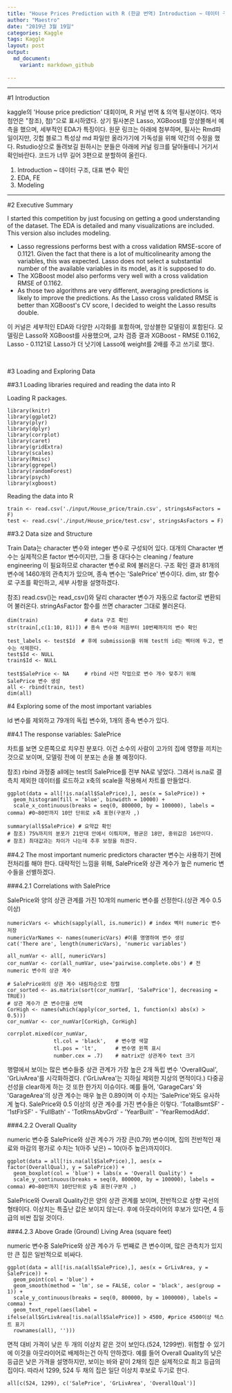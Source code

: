 ```yaml
---
title: "House Prices Prediction with R (한글 번역) Introduction ~ 데이터 구조, 대표 변수 확인"
author: "Maestro"
date: "2019년 3월 19일"
categories: Kaggle
tags: Kaggle
layout: post
output: 
  md_document:
    variant: markdown_github
    
---
```




***

#1 Introduction

 kaggle의 'House price prediction' 대회이며, R 커널 번역 & 의역 필사본이다.
역자 첨언은 "참조), 첨)"으로 표시하였다.
상기 필사본은 Lasso, XGBoost를 앙상블해서 예측을 했으며, 세부적인 EDA가 특징이다.
원문 링크는 아래에 첨부하며, 필사는 Rmd파일이지만, 깃헙 블로그 특성상 md 파일만 올라가기에 가독성을 위해 약간의 수정을 했다.
Rstudio상으로 돌려보길 원하시는 분들은 아래에 커널 링크를 달아둘테니 거기서 확인바란다.
코드가 너무 길어 3편으로 분할하여 올린다.
1. Introduction ~ 데이터 구조, 대표 변수 확인
2. EDA, FE
3. Modeling
***

#2 Executive Summary

I started this competition by just focusing on getting a good understanding of the dataset. 
The EDA is detailed and many visualizations are included. This version also includes modeling. 

* Lasso regressions performs best with a cross validation RMSE-score of 0.1121. 
Given the fact that there is a lot of multicolinearity among the variables, this was expected. 
Lasso does not select a substantial number of the available variables in its model, as it is supposed to do.
* The XGBoost model also performs very well with a cross validation RMSE of 0.1162. 
* As those two algorithms are very different, averaging predictions is likely to improve the predictions. 
As the Lasso cross validated RMSE is better than XGBoost's CV score, I decided to weight the Lasso results double.

 이 커널은 세부적인 EDA와 다양한 시각화를 포함하며, 앙상블한 모델링이 포함된다.
 모델링은 Lasso와 XGBoost를 사용했으며, 교차 검증 결과 XGBoost - RMSE 0.1162, Lasso - 0.1121로 Lasso가 더 낫기에 Lasso에 weight를 2배를 주고 쓰기로 했다.
 
 <br>
 
#3 Loading and Exploring Data
 
##3.1 Loading libraries required and reading the data into R
 
 Loading R packages.

```{r} 
library(knitr)
library(ggplot2)
library(plyr)
library(dplyr)
library(corrplot)
library(caret)
library(gridExtra)
library(scales)
library(Rmisc)
library(ggrepel)
library(randomForest)
library(psych)
library(xgboost)
```

Reading the data into R

```{r}
train <- read.csv('./input/House_price/train.csv', stringsAsFactors = F)
test <- read.csv('./input/House_price/test.csv', stringsAsFactors = F)
```

##3.2 Data size and Structure

 Train Data는 character 변수와 integer 변수로 구성되어 있다. 대개의 Character 변수는 실제적으론 factor 변수이지만, 그들 중 대다수는 cleaning / feature engineering 이 필요하므로 character 변수로 R에 불러온다. 
 구조 확인 결과 81개의 변수에 1460개의 관측치가 있으며, 종속 변수는 'SalePrice' 변수이다.
 dim, str 함수로 구조를 확인하고, 세부 사항을 설명하겠다.
<br>

 참조) read.csv()는 read_csv()와 달리 character 변수가 자동으로 factor로 변환되어 불러온다. stringAsFactor 함수를 쓰면 character 그대로 불러온다.
```{r}
dim(train)               # data 구조 확인
str(train[,c(1:10, 81)]) # 종속 변수와 처음부터 10번째까지의 변수 확인
```
 
```{r}
test_labels <- test$Id  # 후에 submission을 위해 test의 id는 벡터에 두고, 변수는 삭제한다.
test$Id <- NULL
train$Id <- NULL
```

```{r}
test$SalePrice <- NA     # rbind 사전 작업으로 변수 개수 맞추기 위해 SalePrice 변수 생성
all <- rbind(train, test)
dim(all)
```

#4 Exploring some of the most important variables

Id 변수를 제외하고 79개의 독립 변수와, 1개의 종속 변수가 있다.

##4.1 The response variables: SalePrice

 차트를 보면 오른쪽으로 치우친 분포다. 이건 소수의 사람이 고가의 집에 영향을 끼치는 것으로 보이며,
모델링 전에 이 분포는 손을 볼 예정이다.
<br>

 참조) rbind 과정중 all에는 test의 SalePrice를 전부 NA로 넣었다. 그래서 is.na로 결측치 제외한 데이터를 로드하고 x축의 scale을 적용해서 차트를 만들었다.

```{r}
ggplot(data = all[!is.na(all$SalePrice),], aes(x = SalePrice)) +
  geom_histogram(fill = 'blue', binwidth = 10000) +
  scale_x_continuous(breaks = seq(0, 800000, by = 100000), labels = comma) #0~80만까지 10만 단위로 x축 표현(구분자 ,)
```

```{r}
summary(all$SalePrice) # 요약값 확인
# 참조) 75%까지의 분포가 21만대 안에서 이뤄지며, 평균은 18만, 중위값은 16만이다. 
# 참조) 최대값과는 차이가 나는데 추후 보정을 하겠다.
```

##4.2 The most important numeric predictors
 character 변수는 사용하기 전에 전처리를 해야 한다. 대략적인 느낌을 위해, 
SalePrice와 상관 계수가 높은 numeric 변수들을 선별하겠다.

###4.2.1 Correlations with SalePrice

 SalePrice와 양의 상관 관계를 가진 10개의 numeric 변수를 선정한다.(상관 계수 0.5 이상)

```{r}
numericVars <- which(sapply(all, is.numeric)) # index 벡터 numeric 변수 저장
numericVarNames <- names(numericVars) #이름 명명하여 변수 생성
cat('There are', length(numericVars), 'numeric variables')

all_numVar <- all[, numericVars]
cor_numVar <- cor(all_numVar, use='pairwise.complete.obs') # 전 numeric 변수의 상관 계수

# SalePrice와의 상관 계수 내림차순으로 정렬
cor_sorted <- as.matrix(sort(cor_numVar[, 'SalePrice'], decreasing = TRUE))
# 상관 계수가 큰 변수만을 선택
CorHigh <- names(which(apply(cor_sorted, 1, function(x) abs(x) > 0.5)))
cor_numVar <- cor_numVar[CorHigh, CorHigh]

corrplot.mixed(cor_numVar, 
               tl.col = 'black',   # 변수명 색깔
               tl.pos = 'lt',      # 변수명 왼쪽 표시
               number.cex = .7)    # matrix안 상관계수 text 크기
```

 행렬에서 보이는 많은 변수들중 상관 관계가 가장 높은 2개 독립 변수 'OverallQual', 'GrLivArea'를 시각화하겠다.
('GrLivArea'는 지하실 제외한 지상의 면적이다.)
다중공선성을 clear하게 하는 것 또한 한가지 이슈이다. 예를 들어, 'GarageCars' 와 'GarageArea'의 상관 계수는 매우 높은 0.89이며 이 수치는 'SalePrice'와도 유사하게 높다. SalePrice와 0.5 이상의 상관 계수를 가진 변수들은 이렇다.
'TotalBsmtSF' - '1stFlrSF' - 'FullBath' - 'TotRmsAbvGrd' - 'YearBuilt' - 'YearRemodAdd'.


###4.2.2 Overall Quality

 numeric 변수중 SalePrice와 상관 계수가 가장 큰(0.79) 변수이며, 집의 전반적인 재료와 마감의 평가로 수치는 1(아주 낮은) ~ 10(아주 높은)까지이다.

```{r}
ggplot(data = all[!is.na(all$SalePrice),], aes(x = factor(OverallQual), y = SalePrice)) +
  geom_boxplot(col = 'blue') + labs(x = 'Overall Quality') +
  scale_y_continuous(breaks = seq(0, 800000, by = 100000), labels = comma) #0~80만까지 10만단위로 y축 표현(구분자 ,)
```

 SalePrice와 Overall Quality간은 양의 상관 관계를 보이며, 전반적으로 상향 곡선의 형태이다.
이상치는 특출난 값은 보이지 않는다. 후에 아웃라이어의 후보가 있다면, 4 등급의 비싼 집일 것이다.

###4.2.3 Above Grade (Ground) Living Area (square feet)

 numeric 변수중 SalePrice와 상관 계수가 두 번째로 큰 변수이며, 많은 관측치가 있지만 큰 집은 일반적으로 비싸다.

```{r}
ggplot(data = all[!is.na(all$SalePrice),], aes(x = GrLivArea, y = SalePrice)) +
  geom_point(col = 'blue') + 
  geom_smooth(method = 'lm', se = FALSE, color = 'black', aes(group = 1)) +
  scale_y_continuous(breaks = seq(0, 800000, by = 1000000), labels = comma) +
  geom_text_repel(aes(label = ifelse(all$GrLivArea[!is.na(all$SalePrice)] > 4500, #price 4500이상 텍스트 표기
  rownames(all), '')))
```

 면적 대비 가격이 낮은 두 개의 이상치 같은 것이 보인다.(524, 1299번). 
위험할 수 있기에 이것을 아웃라이어로 배제하는건 아직 안하겠다.
예를 들어 Overall Quality의 낮은 등급은 낮은 가격을 설명하지만, 보이는 바와 같이 2채의 집은 실제적으로 최고 등급의 집이다. 따라서 1299, 524 두 채의 집은 일단 이상치 후보로 두기로 한다.

```{r}
all[c(524, 1299), c('SalePrice', 'GrLivArea', 'OverallQual')]
```
